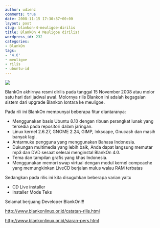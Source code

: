 ```yaml
---
author: udienz
comments: true
date: 2008-11-15 17:30:37+00:00
layout: post
slug: blankon-4-meuligoe-dirilis
title: BlankOn 4 Meuligoe dirilis!
wordpress_id: 232
categories:
- BlankOn
tags:
- '4.0'
- meuligoe
- rilis
- ubuntu-id
---
```


![](http://mirror.unej.ac.id/site/sites/default/files/blankon.png)

BlankOn akhirnya resmi dirilis pada tanggal 15 November 2008 atau molor satu hari dari jadwal awal. Molornya rilis Blankon ini adalah kegagalan sistem dari upgrade Blankon lontara ke meuligoe.

Pada rili ini BlankOn mempunyai beberapa fitur diantaranya:
* Menggunakan basis Ubuntu 8.10 dengan ribuan perangkat lunak yang tersedia pada repositori dalam jaringan.
* Linux kernel 2.6.27, GNOME 2.24, GIMP, Inkscape, Gnucash dan masih banyak lagi.
* Antarmuka pengguna yang menggunakan Bahasa Indonesia.
* Dukungan multimedia yang lebih baik, Anda dapat langsung memutar mp3 dan DVD sesaat selesai menginstal BlankOn 4.0.
* Tema dan tampilan grafis yang khas Indonesia.
* Menggunakan memori swap virtual dengan modul kernel compcache yang memungkinkan LiveCD berjalan mulus walau RAM terbatas

Sedangkan pada rilis ini kita disuguhkan beberapa varian yaitu
* CD Live installer
* Installer Mode Teks

Selamat berjuang Developer BlankOn!!!

http://www.blankonlinux.or.id/catatan-rilis.html

http://www.blankonlinux.or.id/siaran-pers.html
